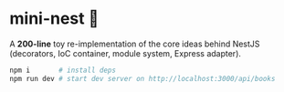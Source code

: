 # mini-nest 🐣

A **200-line** toy re-implementation of the core ideas behind NestJS
(decorators, IoC container, module system, Express adapter).

```bash
npm i       # install deps
npm run dev # start dev server on http://localhost:3000/api/books




